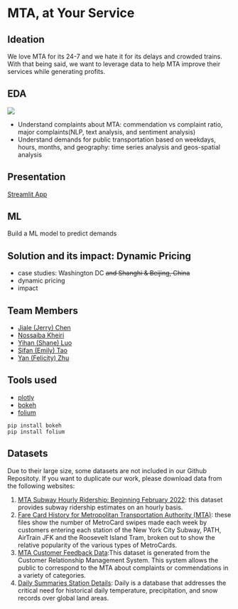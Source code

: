 # MTA, at Your Service

## Ideation

We love MTA for its 24-7 and we hate it for its delays and crowded trains. With that being said, we want to leverage data to help MTA improve their services while generating profits.

## EDA

![](https://github.com/jchen056/MTA_MTA/blob/main/visualizations/time_spatial.gif)

- Understand complaints about MTA: commendation vs complaint ratio, major complaints(NLP, text analysis, and sentiment analysis)
- Understand demands for public transportation based on weekdays, hours, months, and geography: time series analysis and geos-spatial analysis

## Presentation

[Streamlit App](https://mtamta.streamlit.app/)

## ML

Build a ML model to predict demands

## Solution and its impact: Dynamic Pricing

- case studies: Washington DC ~~and Shanghi & Beijing, China~~
- dynamic pricing
- impact

## Team Members

- [Jiale (Jerry) Chen](https://www.linkedin.com/in/jiale-jerry-chen/)
- [Nossaiba Kheiri](https://www.linkedin.com/in/nossaibakheiri/)
- [Yihan (Shane) Luo](https://www.linkedin.com/in/yihanluo1228/)
- [Sifan (Emily) Tao](https://www.linkedin.com/in/sifan-tao-58360b236/)
- [Yan (Felicity) Zhu](https://www.linkedin.com/in/yanzhu9/)

## Tools used

- [plotly](https://plotly.com/python/plotly-express/#overview)
- [bokeh](https://docs.bokeh.org/en/latest/docs/first_steps.html#first-steps)
- [folium](https://python-visualization.github.io/folium/latest/getting_started.html)

```
pip install bokeh
pip install folium
```

## Datasets

Due to their large size, some datasets are not included in our Github Repositoty. If you want to duplicate our work, please download data from the following websites:

1. [MTA Subway Hourly Ridership: Beginning February 2022](https://data.ny.gov/Transportation/MTA-Subway-Hourly-Ridership-Beginning-February-202/wujg-7c2s): this dataset provides subway ridership estimates on an hourly basis.
2. [Fare Card History for Metropolitan Transportation Authority (MTA)](https://data.ny.gov/Transportation/Fare-Card-History-for-Metropolitan-Transportation-/v7qc-gwpn): these files show the number of MetroCard swipes made each week by customers entering each station of the New York City Subway, PATH, AirTrain JFK and the Roosevelt Island Tram, broken out to show the relative popularity of the various types of MetroCards.
3. [MTA Customer Feedback Data](https://data.ny.gov/Transportation/MTA-Customer-Feedback-Data-Beginning-2014/tppa-s6t6):This dataset is generated from the Customer Relationship Management System. This system allows the public to correspond to the MTA about complaints or commendations in a variety of categories.
4. [Daily Summaries Station Details](https://www.ncdc.noaa.gov/cdo-web/datasets/GHCND/stations/GHCND:USW00094728/detail): Daily is a database that addresses the critical need for
   historical daily temperature, precipitation, and snow records over global land areas.
